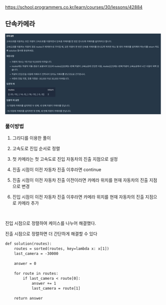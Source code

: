 https://school.programmers.co.kr/learn/courses/30/lessons/42884

## 단속카메라

![Alt text](image.png)

### 풀이방법

1. 그리디를 이용한 풀이

2. 고속도로 진입 순서로 정렬

3. 첫 카메라는 첫 고속도로 진입 자동차의 진출 지점으로 설정

4. 진출 시점이 이전 자동차 진출 이후라면 continue

5. 진출 시점이 이전 자동차 진출 이전이라면 카메라 위치를 현재 자동차의 진출 지점으로 변경

6. 진입 시점이 이전 자동차 진출 이후라면 카메라 위치를 현재 자동차의 진출 지점으로 카메라 추가

<br>

진입 시점으로 정렬하여 케이스를 나누어 해결했다.

진출 시점으로 정렬하면 더 간단하게 해결할 수 있다

```
def solution(routes):
    routes = sorted(routes, key=lambda x: x[1])
    last_camera = -30000

    answer = 0

    for route in routes:
        if last_camera < route[0]:
            answer += 1
            last_camera = route[1]

    return answer
```

